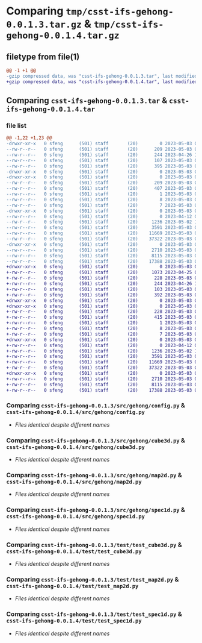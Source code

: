 # Comparing `tmp/csst-ifs-gehong-0.0.1.3.tar.gz` & `tmp/csst-ifs-gehong-0.0.1.4.tar.gz`

## filetype from file(1)

```diff
@@ -1 +1 @@
-gzip compressed data, was "csst-ifs-gehong-0.0.1.3.tar", last modified: Wed May  3 06:38:14 2023, max compression
+gzip compressed data, was "csst-ifs-gehong-0.0.1.4.tar", last modified: Wed May  3 06:40:52 2023, max compression
```

## Comparing `csst-ifs-gehong-0.0.1.3.tar` & `csst-ifs-gehong-0.0.1.4.tar`

### file list

```diff
@@ -1,22 +1,23 @@
-drwxr-xr-x   0 sfeng      (501) staff       (20)        0 2023-05-03 06:38:14.078061 csst-ifs-gehong-0.0.1.3/
--rw-r--r--   0 sfeng      (501) staff       (20)      209 2023-05-03 06:38:14.078145 csst-ifs-gehong-0.0.1.3/PKG-INFO
--rw-r--r--   0 sfeng      (501) staff       (20)      244 2023-04-26 13:40:59.000000 csst-ifs-gehong-0.0.1.3/README.md
--rw-r--r--   0 sfeng      (501) staff       (20)      107 2023-05-03 06:38:14.078447 csst-ifs-gehong-0.0.1.3/setup.cfg
--rw-r--r--   0 sfeng      (501) staff       (20)      395 2023-05-03 06:38:10.000000 csst-ifs-gehong-0.0.1.3/setup.py
-drwxr-xr-x   0 sfeng      (501) staff       (20)        0 2023-05-03 06:38:14.073680 csst-ifs-gehong-0.0.1.3/src/
-drwxr-xr-x   0 sfeng      (501) staff       (20)        0 2023-05-03 06:38:14.075107 csst-ifs-gehong-0.0.1.3/src/csst_ifs_gehong.egg-info/
--rw-r--r--   0 sfeng      (501) staff       (20)      209 2023-05-03 06:38:14.000000 csst-ifs-gehong-0.0.1.3/src/csst_ifs_gehong.egg-info/PKG-INFO
--rw-r--r--   0 sfeng      (501) staff       (20)      407 2023-05-03 06:38:14.000000 csst-ifs-gehong-0.0.1.3/src/csst_ifs_gehong.egg-info/SOURCES.txt
--rw-r--r--   0 sfeng      (501) staff       (20)        1 2023-05-03 06:38:14.000000 csst-ifs-gehong-0.0.1.3/src/csst_ifs_gehong.egg-info/dependency_links.txt
--rw-r--r--   0 sfeng      (501) staff       (20)        8 2023-05-03 06:38:14.000000 csst-ifs-gehong-0.0.1.3/src/csst_ifs_gehong.egg-info/requires.txt
--rw-r--r--   0 sfeng      (501) staff       (20)        7 2023-05-03 06:38:14.000000 csst-ifs-gehong-0.0.1.3/src/csst_ifs_gehong.egg-info/top_level.txt
-drwxr-xr-x   0 sfeng      (501) staff       (20)        0 2023-05-03 06:38:14.076391 csst-ifs-gehong-0.0.1.3/src/gehong/
--rw-r--r--   0 sfeng      (501) staff       (20)        0 2023-04-12 01:06:24.000000 csst-ifs-gehong-0.0.1.3/src/gehong/__init__.py
--rw-r--r--   0 sfeng      (501) staff       (20)     1236 2023-05-02 10:42:18.000000 csst-ifs-gehong-0.0.1.3/src/gehong/config.py
--rw-r--r--   0 sfeng      (501) staff       (20)     3591 2023-05-03 04:54:26.000000 csst-ifs-gehong-0.0.1.3/src/gehong/cube3d.py
--rw-r--r--   0 sfeng      (501) staff       (20)    11669 2023-05-03 04:45:44.000000 csst-ifs-gehong-0.0.1.3/src/gehong/map2d.py
--rw-r--r--   0 sfeng      (501) staff       (20)    37322 2023-05-03 01:19:30.000000 csst-ifs-gehong-0.0.1.3/src/gehong/spec1d.py
-drwxr-xr-x   0 sfeng      (501) staff       (20)        0 2023-05-03 06:38:14.077611 csst-ifs-gehong-0.0.1.3/test/
--rw-r--r--   0 sfeng      (501) staff       (20)     2710 2023-05-03 04:52:05.000000 csst-ifs-gehong-0.0.1.3/test/test_cube3d.py
--rw-r--r--   0 sfeng      (501) staff       (20)     8115 2023-05-03 04:46:37.000000 csst-ifs-gehong-0.0.1.3/test/test_map2d.py
--rw-r--r--   0 sfeng      (501) staff       (20)    17388 2023-05-03 01:16:32.000000 csst-ifs-gehong-0.0.1.3/test/test_spec1d.py
+drwxr-xr-x   0 sfeng      (501) staff       (20)        0 2023-05-03 06:40:52.659228 csst-ifs-gehong-0.0.1.4/
+-rw-r--r--   0 sfeng      (501) staff       (20)     1073 2023-04-25 01:31:05.000000 csst-ifs-gehong-0.0.1.4/LICENSE
+-rw-r--r--   0 sfeng      (501) staff       (20)      228 2023-05-03 06:40:52.659303 csst-ifs-gehong-0.0.1.4/PKG-INFO
+-rw-r--r--   0 sfeng      (501) staff       (20)      244 2023-04-26 13:40:59.000000 csst-ifs-gehong-0.0.1.4/README.md
+-rw-r--r--   0 sfeng      (501) staff       (20)      103 2023-05-03 06:40:52.659593 csst-ifs-gehong-0.0.1.4/setup.cfg
+-rw-r--r--   0 sfeng      (501) staff       (20)      392 2023-05-03 06:40:48.000000 csst-ifs-gehong-0.0.1.4/setup.py
+drwxr-xr-x   0 sfeng      (501) staff       (20)        0 2023-05-03 06:40:52.656468 csst-ifs-gehong-0.0.1.4/src/
+drwxr-xr-x   0 sfeng      (501) staff       (20)        0 2023-05-03 06:40:52.657896 csst-ifs-gehong-0.0.1.4/src/csst_ifs_gehong.egg-info/
+-rw-r--r--   0 sfeng      (501) staff       (20)      228 2023-05-03 06:40:52.000000 csst-ifs-gehong-0.0.1.4/src/csst_ifs_gehong.egg-info/PKG-INFO
+-rw-r--r--   0 sfeng      (501) staff       (20)      415 2023-05-03 06:40:52.000000 csst-ifs-gehong-0.0.1.4/src/csst_ifs_gehong.egg-info/SOURCES.txt
+-rw-r--r--   0 sfeng      (501) staff       (20)        1 2023-05-03 06:40:52.000000 csst-ifs-gehong-0.0.1.4/src/csst_ifs_gehong.egg-info/dependency_links.txt
+-rw-r--r--   0 sfeng      (501) staff       (20)        8 2023-05-03 06:40:52.000000 csst-ifs-gehong-0.0.1.4/src/csst_ifs_gehong.egg-info/requires.txt
+-rw-r--r--   0 sfeng      (501) staff       (20)        7 2023-05-03 06:40:52.000000 csst-ifs-gehong-0.0.1.4/src/csst_ifs_gehong.egg-info/top_level.txt
+drwxr-xr-x   0 sfeng      (501) staff       (20)        0 2023-05-03 06:40:52.658603 csst-ifs-gehong-0.0.1.4/src/gehong/
+-rw-r--r--   0 sfeng      (501) staff       (20)        0 2023-04-12 01:06:24.000000 csst-ifs-gehong-0.0.1.4/src/gehong/__init__.py
+-rw-r--r--   0 sfeng      (501) staff       (20)     1236 2023-05-02 10:42:18.000000 csst-ifs-gehong-0.0.1.4/src/gehong/config.py
+-rw-r--r--   0 sfeng      (501) staff       (20)     3591 2023-05-03 04:54:26.000000 csst-ifs-gehong-0.0.1.4/src/gehong/cube3d.py
+-rw-r--r--   0 sfeng      (501) staff       (20)    11669 2023-05-03 04:45:44.000000 csst-ifs-gehong-0.0.1.4/src/gehong/map2d.py
+-rw-r--r--   0 sfeng      (501) staff       (20)    37322 2023-05-03 01:19:30.000000 csst-ifs-gehong-0.0.1.4/src/gehong/spec1d.py
+drwxr-xr-x   0 sfeng      (501) staff       (20)        0 2023-05-03 06:40:52.659089 csst-ifs-gehong-0.0.1.4/test/
+-rw-r--r--   0 sfeng      (501) staff       (20)     2710 2023-05-03 04:52:05.000000 csst-ifs-gehong-0.0.1.4/test/test_cube3d.py
+-rw-r--r--   0 sfeng      (501) staff       (20)     8115 2023-05-03 04:46:37.000000 csst-ifs-gehong-0.0.1.4/test/test_map2d.py
+-rw-r--r--   0 sfeng      (501) staff       (20)    17388 2023-05-03 01:16:32.000000 csst-ifs-gehong-0.0.1.4/test/test_spec1d.py
```

### Comparing `csst-ifs-gehong-0.0.1.3/src/gehong/config.py` & `csst-ifs-gehong-0.0.1.4/src/gehong/config.py`

 * *Files identical despite different names*

### Comparing `csst-ifs-gehong-0.0.1.3/src/gehong/cube3d.py` & `csst-ifs-gehong-0.0.1.4/src/gehong/cube3d.py`

 * *Files identical despite different names*

### Comparing `csst-ifs-gehong-0.0.1.3/src/gehong/map2d.py` & `csst-ifs-gehong-0.0.1.4/src/gehong/map2d.py`

 * *Files identical despite different names*

### Comparing `csst-ifs-gehong-0.0.1.3/src/gehong/spec1d.py` & `csst-ifs-gehong-0.0.1.4/src/gehong/spec1d.py`

 * *Files identical despite different names*

### Comparing `csst-ifs-gehong-0.0.1.3/test/test_cube3d.py` & `csst-ifs-gehong-0.0.1.4/test/test_cube3d.py`

 * *Files identical despite different names*

### Comparing `csst-ifs-gehong-0.0.1.3/test/test_map2d.py` & `csst-ifs-gehong-0.0.1.4/test/test_map2d.py`

 * *Files identical despite different names*

### Comparing `csst-ifs-gehong-0.0.1.3/test/test_spec1d.py` & `csst-ifs-gehong-0.0.1.4/test/test_spec1d.py`

 * *Files identical despite different names*

